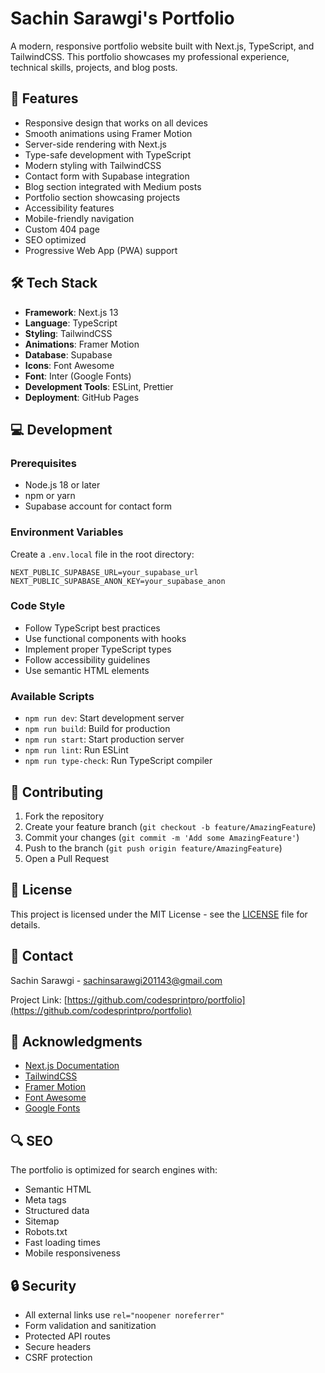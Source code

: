 # Sachin Sarawgi's Portfolio

A modern, responsive portfolio website built with Next.js, TypeScript, and TailwindCSS. This portfolio showcases my professional experience, technical skills, projects, and blog posts.

## 🚀 Features

- Responsive design that works on all devices
- Smooth animations using Framer Motion
- Server-side rendering with Next.js
- Type-safe development with TypeScript
- Modern styling with TailwindCSS
- Contact form with Supabase integration
- Blog section integrated with Medium posts
- Portfolio section showcasing projects
- Accessibility features
- Mobile-friendly navigation
- Custom 404 page
- SEO optimized
- Progressive Web App (PWA) support

## 🛠️ Tech Stack

- **Framework**: Next.js 13
- **Language**: TypeScript
- **Styling**: TailwindCSS
- **Animations**: Framer Motion
- **Database**: Supabase
- **Icons**: Font Awesome
- **Font**: Inter (Google Fonts)
- **Development Tools**: ESLint, Prettier
- **Deployment**: GitHub Pages

## 💻 Development

### Prerequisites

- Node.js 18 or later
- npm or yarn
- Supabase account for contact form

### Environment Variables

Create a `.env.local` file in the root directory:

```env
NEXT_PUBLIC_SUPABASE_URL=your_supabase_url
NEXT_PUBLIC_SUPABASE_ANON_KEY=your_supabase_anon
```

### Code Style

- Follow TypeScript best practices
- Use functional components with hooks
- Implement proper TypeScript types
- Follow accessibility guidelines
- Use semantic HTML elements

### Available Scripts

- `npm run dev`: Start development server
- `npm run build`: Build for production
- `npm run start`: Start production server
- `npm run lint`: Run ESLint
- `npm run type-check`: Run TypeScript compiler

## 🤝 Contributing

1. Fork the repository
2. Create your feature branch (`git checkout -b feature/AmazingFeature`)
3. Commit your changes (`git commit -m 'Add some AmazingFeature'`)
4. Push to the branch (`git push origin feature/AmazingFeature`)
5. Open a Pull Request

## 📄 License

This project is licensed under the MIT License - see the [LICENSE](LICENSE) file for details.

## 📧 Contact

Sachin Sarawgi - sachinsarawgi201143@gmail.com

Project Link: [https://github.com/codesprintpro/portfolio](https://github.com/codesprintpro/portfolio)

## 🙏 Acknowledgments

- [Next.js Documentation](https://nextjs.org/docs)
- [TailwindCSS](https://tailwindcss.com)
- [Framer Motion](https://www.framer.com/motion)
- [Font Awesome](https://fontawesome.com)
- [Google Fonts](https://fonts.google.com)

## 🔍 SEO

The portfolio is optimized for search engines with:
- Semantic HTML
- Meta tags
- Structured data
- Sitemap
- Robots.txt
- Fast loading times
- Mobile responsiveness

## 🔒 Security

- All external links use `rel="noopener noreferrer"`
- Form validation and sanitization
- Protected API routes
- Secure headers
- CSRF protection